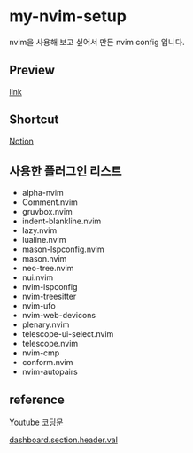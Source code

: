 # my-nvim-setup
nvim을 사용해 보고 싶어서 만든 nvim config 입니다.

## Preview
[link](https://github.com/leebs0521/my-nvim-setup/issues/1#issue-2433892513)

## Shortcut
[Notion](https://smoggy-wizard-ae4.notion.site/nvim-shortcut-848cd6f3123741fb99ee41912b00d25c?pvs=4)

## 사용한 플러그인 리스트
- alpha-nvim
- Comment.nvim
- gruvbox.nvim
- indent-blankline.nvim
- lazy.nvim
- lualine.nvim
- mason-lspconfig.nvim
- mason.nvim
- neo-tree.nvim
- nui.nvim
- nvim-lspconfig
- nvim-treesitter
- nvim-ufo
- nvim-web-devicons
- plenary.nvim
- telescope-ui-select.nvim
- telescope.nvim
- nvim-cmp
- conform.nvim
- nvim-autopairs

## reference
[Youtube 코딩문](https://youtu.be/XEOxO2VpTOc?si=_PNcxhECcSFVigLx)

[dashboard.section.header.val](https://github.com/goolord/alpha-nvim/discussions/16#discussioncomment-2153588)
